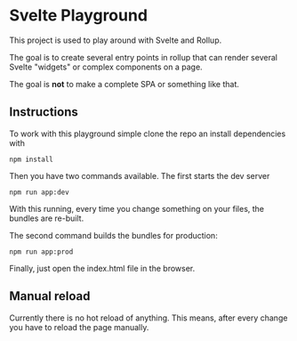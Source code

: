 # Svelte Playground

This project is used to play around with Svelte and Rollup.

The goal is to create several entry points in rollup that can render several Svelte "widgets" or complex components on a page.

The goal is **not** to make a complete SPA or something like that.

## Instructions

To work with this playground simple clone the repo an install dependencies with

```shell script
npm install
```

Then you have two commands available. The first starts the dev server

```shell script
npm run app:dev
```

With this running, every time you change something on your files, the bundles are re-built.

The second command builds the bundles for production:

```shell script
npm run app:prod
```

Finally, just open the index.html file in the browser.

## Manual reload

Currently there is no hot reload of anything. This means, after every change you have to reload the page manually.